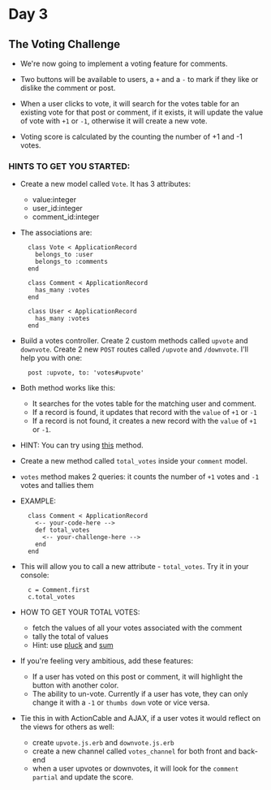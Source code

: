 # Day 3

## The Voting Challenge

- We're now going to implement a voting feature for comments.

- Two buttons will be available to users, a `+` and a `-` to mark if they like or dislike the comment or post.

- When a user clicks to vote, it will search for the votes table for an existing vote for that post or comment, if it exists, it will update the value of vote with `+1` or `-1`, otherwise it will create a new vote.

- Voting score is calculated by the counting the number of +1 and -1 votes.

### HINTS TO GET YOU STARTED:

- Create a new model called `Vote`. It has 3 attributes:
  - value:integer
  - user_id:integer
  - comment_id:integer

- The associations are:

  ```
    class Vote < ApplicationRecord
      belongs_to :user
      belongs_to :comments
    end

    class Comment < ApplicationRecord
      has_many :votes
    end

    class User < ApplicationRecord
      has_many :votes
    end
  ```

- Build a votes controller. Create 2 custom methods called `upvote` and `downvote`. Create 2 new `POST` routes called `/upvote` and `/downvote`. I'll help you with one:

  ```
    post :upvote, to: 'votes#upvote'
  ```

- Both method works like this:
  - It searches for the votes table for the matching user and comment.
  - If a record is found, it updates that record with the `value` of `+1` or `-1`
  - If a record is not found, it creates a new record with the `value` of `+1` or `-1`.

- HINT: You can try using [this](http://apidock.com/rails/v4.0.2/ActiveRecord/Relation/find_or_create_by) method.

- Create a new method called `total_votes` inside your `comment` model.

- `votes` method makes 2 queries: it counts the number of `+1` votes and `-1` votes and tallies them

- EXAMPLE:
  ```
    class Comment < ApplicationRecord
      <-- your-code-here -->
      def total_votes
        <-- your-challenge-here -->
      end
    end
  ```

- This will allow you to call a new attribute - `total_votes`. Try it in your console:

  ```
    c = Comment.first
    c.total_votes
  ```

- HOW TO GET YOUR TOTAL VOTES:
  - fetch the values of all your votes associated with the comment
  - tally the total of values
  - Hint: use [pluck](http://apidock.com/rails/ActiveRecord/Calculations/pluck) and [sum](http://apidock.com/rails/Enumerable/sum)

- If you're feeling very ambitious, add these features:
  - If a user has voted on this post or comment, it will highlight the button with another color.
  - The ability to un-vote. Currently if a user has vote, they can only change it with a `-1` or `thumbs down` vote or vice versa.

- Tie this in with ActionCable and AJAX, if a user votes it would reflect on the views for others as well:
  - create `upvote.js.erb` and `downvote.js.erb`
  - create a new channel called `votes_channel` for both front and back-end
  - when a user upvotes or downvotes, it will look for the `comment partial` and update the score.
